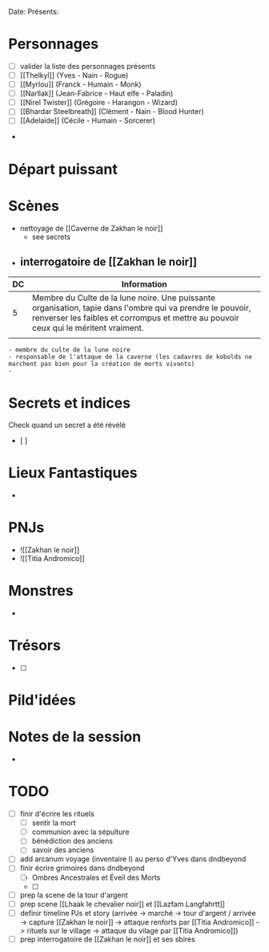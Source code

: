 Date: 
Présents: 


# Personnages
- [ ] valider la liste des personnages présents
- [ ] [[Thelkyl]] (Yves - Nain - Rogue)
- [ ] [[Myrlou]] (Franck - Humain - Monk)
- [ ] [[Narllak]] (Jean-Fabrice - Haut elfe - Paladin)
- [ ] [[Nirel Twister]] (Grégoire - Harangon - Wizard)
- [ ] [[Bhardar Steelbreath]] (Clément - Nain - Blood Hunter)
- [ ] [[Adelaïde]] (Cécile - Humain - Sorcerer)
- 

# Départ puissant


# Scènes
- nettoyage de [[Caverne de Zakhan le noir]]
	- see secrets
- interrogatoire de [[Zakhan le noir]]
	- 

| DC  | Information                                                                                                                                                                                        |
| --- | -------------------------------------------------------------------------------------------------------------------------------------------------------------------------------------------------- |
| 5   | Membre du Culte de la lune noire. Une puissante organisation, tapie dans l'ombre qui va prendre le pouvoir, renverser les faibles et corrompus et mettre au pouvoir ceux qui le méritent vraiment. |
|     |                                                                                                                                                                                                    |

	- membre du culte de la lune noire
	- responsable de l'attaque de la caverne (les cadavres de kobolds ne marchent pas bien pour la création de morts vivants)
	- 

# Secrets et indices
Check quand un secret a été révélé
- [ ] 

# Lieux Fantastiques
- 

# PNJs
- ![[Zakhan le noir]]
- ![[Titia Andromico]]

# Monstres
- 

# Trésors
- [ ]


# Pild'idées
> 

# Notes de la session
- 


# TODO
- [ ] finir d'écrire les rituels
	- [ ] sentir la mort
	- [ ] communion avec la sépulture
	- [ ] bénédiction des anciens
	- [ ] savoir des anciens
- [ ] add arcanum voyage (inventaire I) au perso d'Yves dans dndbeyond
- [ ] finir écrire grimoires dans dndbeyond
	- [ ] Ombres Ancestrales et Éveil des Morts
	- [ ] 
- [ ] prep la scene de la tour d'argent
- [ ] prep scene [[Lhaak le chevalier noir]] et [[Lazfam Langfahrtt]]
- [ ] definir timeline PJs et story (arrivée -> marché -> tour d'argent / arrivée -> capture [[Zakhan le noir]] -> attaque renforts par [[Titia Andromico]] -> rituels sur le village -> attaque du vilage par [[Titia Andromico]])
- [ ] prep interrogatoire de [[Zakhan le noir]] et ses sbires